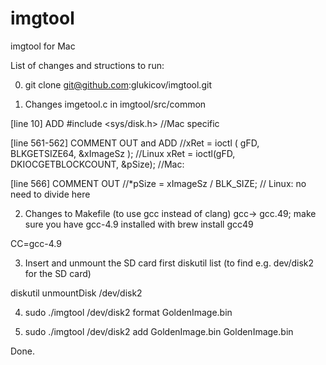 # imgtool
imgtool for Mac

List of changes and structions to run:

0) git clone git@github.com:glukicov/imgtool.git

1) Changes imgetool.c in imgtool/src/common

[line 10] ADD
#include <sys/disk.h> //Mac specific

[line 561-562] COMMENT OUT and ADD
//xRet = ioctl ( gFD, BLKGETSIZE64, &xImageSz );       //Linux
  xRet = ioctl(gFD, DKIOCGETBLOCKCOUNT, &pSize);  //Mac: 

[line 566] COMMENT OUT
//*pSize = xImageSz / BLK_SIZE;  // Linux: no need to divide here

2) Changes to Makefile (to use gcc instead of clang)  gcc-> gcc.49; make sure you have gcc-4.9 installed with 
brew install gcc49

CC=gcc-4.9

3) Insert and unmount the SD card first 
diskutil list (to find e.g. dev/disk2 for the SD card) 

diskutil unmountDisk /dev/disk2

4) sudo ./imgtool /dev/disk2 format GoldenImage.bin

5) sudo ./imgtool /dev/disk2 add GoldenImage.bin GoldenImage.bin

Done. 
